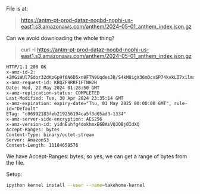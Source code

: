 File is at:

> https://antm-pt-prod-dataz-nogbd-nophi-us-east1.s3.amazonaws.com/anthem/2024-05-01_anthem_index.json.gz

Can we avoid downloading the whole thing?

> curl -I https://antm-pt-prod-dataz-nogbd-nophi-us-east1.s3.amazonaws.com/anthem/2024-05-01_anthem_index.json.gz

```
HTTP/1.1 200 OK
x-amz-id-2: +2MGiWUl7Sdor32dKoGp9f6N6D5xn8FTN9UqdesJB/S4kM8igX36mDcxSP74kvkLI7xilmxNeJc=
x-amz-request-id: KBQZF9RRF1FTNH2H
Date: Wed, 22 May 2024 01:28:50 GMT
x-amz-replication-status: COMPLETED
Last-Modified: Tue, 30 Apr 2024 23:35:14 GMT
x-amz-expiration: expiry-date="Thu, 01 May 2025 00:00:00 GMT", rule-id="Default"
ETag: "c06992183feb219256194ca5f3d65ad3-1334"
x-amz-server-side-encryption: AES256
x-amz-version-id: yidnEuhfg4dokhmxE6BAsVQJQBj0IdXQ
Accept-Ranges: bytes
Content-Type: binary/octet-stream
Server: AmazonS3
Content-Length: 11184659576
```

We have Accept-Ranges: bytes, so yes, we can get a range of bytes from the file.


Setup:

```bash
ipython kernel install --user --name=takehome-kernel
```
